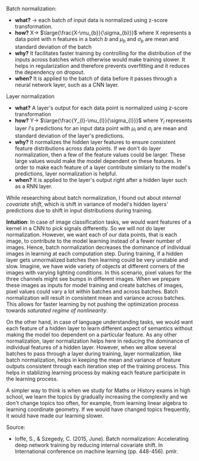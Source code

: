 Batch normalization:
- **what?** -> each batch of input data is normalized using z-score transformation.
- **how?**  X-> $\large{\frac{X-\mu_{b}}{\sigma_{b}}}$ where X represents a data point with n features in a batch $b$ and $\mu_{b}$ and $\sigma_{b}$ are mean and standard deviation of the batch
- **why?** It facilitates faster training by controlling for the distribution of the inputs across batches which otherwise would make training slower. It helps in regularization and therefore prevents overfitting and it reduces the dependency on dropout.
- **when?** It is applied to the batch of data before it passes through a neural network layer, such as a CNN layer.

Layer normalization
- **what?** A layer's output for each data point is normalized using z-score transformation
- **how?** Y-> $\large{\frac{Y_{l}-\mu_{l}}{\sigma_{l}}}$ where $Y_l$ represents layer $l$'s predictions for an input data point with $\mu_{l}$ and $\sigma_{l}$ are mean and standard deviation of the layer's predictions.
- **why?** It normalizes the hidden layer features to ensure consistent feature distributions across data points. If we don't do layer normalization, then a few of the feature values could be larger. These large values would make the model dependent on these features. In order to make each feature of a layer contribute similarly to the model's predictions, layer normalization is helpful.
- **when?** It is applied to the layer's output right after a hidden layer such as a RNN layer.

While researching about batch normalization, I found out about *internal covariate shift*, which is shift in variance of model's hidden layers' predictions due to shift in input distributions during training.

**Intuition**: In case of image classification tasks, we would want features of a kernel in a CNN to pick signals differently. So we will not do layer normalization. However, we want each of our data points, that is each image, to contribute to the model learning instead of a fewer number of images. Hence, batch normalization decreases the dominance of individual images in learning at each computation step. During training, if a hidden layer gets unnormalized batches then learning could be very unstable and slow. Imagine, we have wide variety of objects at different corners of the images with varying lighting conditions. In this scenario, pixel values for the three channels might see bumps in different images. When we prepare these images as inputs for model training and create batches of images, pixel values could vary a lot within batches and across batches. Batch normalization will result in consistent mean and variance across batches. This allows for faster learning by not pushing the optimization process towards *saturated regime of nonlinearity*. 

On the other hand, in case of language understanding tasks, we would want each feature of a hidden layer to learn different aspect of semantics without making the model too dependent on a particular feature. As any other normalization, layer normalization helps here in reducing the dominance of individual features of a hidden layer. However, when we allow several batches to pass through a layer during training, layer normalization, like batch normalization, helps in keeping the mean and variance of feature outputs consistent through each iteration step of the training process. This helps in stablizing learning process by making each feature participate in the learning process. 

A simpler way to think is when we study for Maths or History exams in high school, we learn the topics by gradually increasing the complexity and we don't change topics too often, for example, from learning linear algebra to learning coordinate geometry. If we would have changed topics frequently, it would have made our learning slower. 

Source:
- Ioffe, S., & Szegedy, C. (2015, June). Batch normalization: Accelerating deep network training by reducing internal covariate shift. In International conference on machine learning (pp. 448-456). pmlr.
